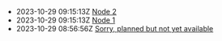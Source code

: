* 2023-10-29 09:15:13Z [Node 2](../2)
* 2023-10-29 09:15:13Z [Node 1](../1)
* 2023-10-29 08:56:56Z [Sorry, planned but not yet available](../0)
